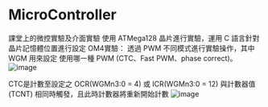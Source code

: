 # MicroController
課堂上的微控實驗及介面實驗
使用 ATMega128 晶片進行實驗，運用 C 語言針對晶片記憶體位置進行設定
OM4實驗：
透過 PWM 不同模式進行實驗操作，其中 WGM 用來設定 使用哪一種 PWM (CTC、Fast PWM、phase correct)。
![image](https://user-images.githubusercontent.com/39979565/229761109-6461e44a-68b3-4b94-a03f-d2998b529466.png)

CTC是計數至設定之 OCR(WGMn3:0 = 4) 或 ICR(WGMn3:0 = 12) 與計數器值(TCNT) 相同時觸發，且此時計數器將重新開始計數
![image](https://user-images.githubusercontent.com/39979565/229768548-614d8fd9-243e-472d-97d2-84411d8921ef.png)


